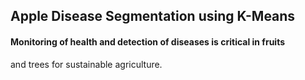 ## Apple Disease Segmentation using K-Means

#### Monitoring of health and detection of diseases is critical in fruits
and trees for sustainable agriculture.
